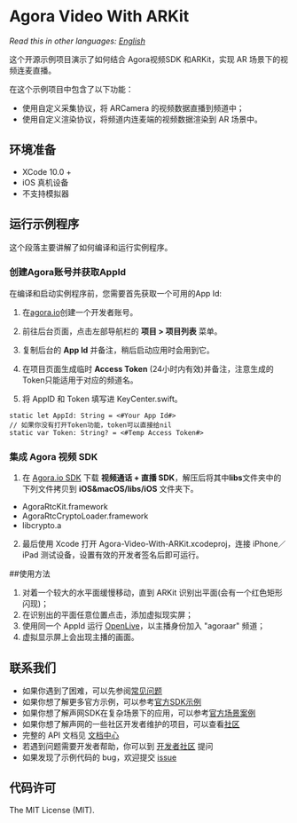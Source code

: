 # Agora Video With ARKit

*Read this in other languages: [English](README.md)*

这个开源示例项目演示了如何结合 Agora视频SDK 和ARKit，实现 AR 场景下的视频连麦直播。

在这个示例项目中包含了以下功能：

- 使用自定义采集协议，将 ARCamera 的视频数据直播到频道中；
- 使用自定义渲染协议，将频道内连麦端的视频数据渲染到 AR 场景中。

## 环境准备

- XCode 10.0 +
- iOS 真机设备
- 不支持模拟器

## 运行示例程序

这个段落主要讲解了如何编译和运行实例程序。

### 创建Agora账号并获取AppId

在编译和启动实例程序前，您需要首先获取一个可用的App Id:

1. 在[agora.io](https://dashboard.agora.io/signin/)创建一个开发者账号。
2. 前往后台页面，点击左部导航栏的 **项目 > 项目列表** 菜单。
3. 复制后台的 **App Id** 并备注，稍后启动应用时会用到它。
4. 在项目页面生成临时 **Access Token** (24小时内有效)并备注，注意生成的Token只能适用于对应的频道名。

5. 将 AppID 和 Token 填写进 KeyCenter.swift。

```
static let AppId: String = <#Your App Id#>
// 如果你没有打开Token功能，token可以直接给nil
static var Token: String? = <#Temp Access Token#>
```

### 集成 Agora 视频 SDK

1. 在 [Agora.io SDK](https://www.agora.io/cn/blog/download/) 下载 **视频通话 + 直播 SDK**，解压后将其中**libs**文件夹中的下列文件拷贝到 **iOS&macOS/libs/iOS** 文件夹下。

  - AgoraRtcKit.framework
  - AgoraRtcCryptoLoader.framework
  - libcrypto.a

2. 最后使用 Xcode 打开 Agora-Video-With-ARKit.xcodeproj，连接 iPhone／iPad 测试设备，设置有效的开发者签名后即可运行。

##使用方法
1. 对着一个较大的水平面缓慢移动，直到 ARKit 识别出平面(会有一个红色矩形闪现)；
2. 在识别出的平面任意位置点击，添加虚拟现实屏；
3. 使用同一个 AppId 运行 [OpenLive](https://github.com/AgoraIO/OpenLive-iOS)，以主播身份加入 "agoraar" 频道；
4. 虚拟显示屏上会出现主播的画面。

## 联系我们

- 如果你遇到了困难，可以先参阅[常见问题](https://docs.agora.io/cn/faq)
- 如果你想了解更多官方示例，可以参考[官方SDK示例](https://github.com/AgoraIO)
- 如果你想了解声网SDK在复杂场景下的应用，可以参考[官方场景案例](https://github.com/AgoraIO-usecase)
- 如果你想了解声网的一些社区开发者维护的项目，可以查看[社区](https://github.com/AgoraIO-Community)
- 完整的 API 文档见 [文档中心](https://docs.agora.io/cn/)
- 若遇到问题需要开发者帮助，你可以到 [开发者社区](https://rtcdeveloper.com/) 提问
- 如果发现了示例代码的 bug，欢迎提交 [issue](https://github.com/AgoraIO/Advanced-Video/issues)

## 代码许可

The MIT License (MIT).
